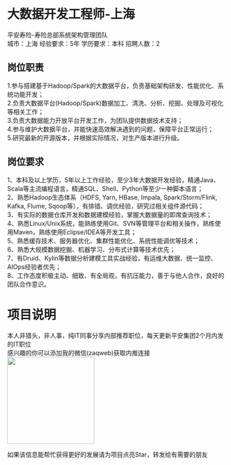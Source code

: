 # 大数据开发工程师-上海
平安寿险-寿险总部系统架构管理团队  
城市：上海 经验要求：5年 学历要求：本科  招聘人数：2

## 岗位职责
1.参与搭建基于Hadoop/Spark的大数据平台，负责基础架构研发、性能优化、系统功能开发；   
2.负责大数据平台(Hadoop/Spark)数据加工、清洗、分析、挖掘、处理及可视化等相关工作；   
3.负责大数据能力开放平台开发工作，为团队提供数据技术支持；   
4.参与维护大数据平台，并能快速高效解决遇到的问题，保障平台正常运行；   
5.研究最新的开源版本，并根据实际情况，对生产版本进行升级。

## 岗位要求
1、本科及以上学历，5年以上工作经验，至少3年大数据开发经验，精通Java、Scala等主流编程语言，精通SQL、Shell、Python等至少一种脚本语言；   
2、熟悉Hadoop生态体系（HDFS, Yarn, HBase, Impala, Spark/Storm/Flink, Kafka, Flume, Sqoop等），有排错、调优经验，研究过相关组件源代码；   
3、有实际的数据仓库开发和数据建模经验，掌握大数据量的即席查询技术；   
4、熟悉Linux/Unix系统，能熟练使用Git、SVN等管理平台和相关操作，熟练使用Maven，熟练使用Eclipse/IDEA等开发工具；   
5、熟悉缓存技术、服务器优化、集群性能优化、系统性能调优等技术；   
6、熟悉大规模数据挖掘、机器学习、分布式计算等技术优先；   
7、有Druid、Kylin等数据分析建模工具实战经验，有运维大数据、统一监控、AIOps经验者优先；   
8、工作态度积极主动、细致、有全局观，有抗压能力，善于与他人合作，良好的团队合作意识。

# 项目说明

本人非猎头，非人事，纯IT同事分享内部推荐职位，每天更新平安集团2个月内发的IT职位  
感兴趣的你可以添加我的微信(zaqweb)获取内推连接  
<img src="https://github.com/zaqweb/PA-IT-JOBS/blob/master/WechatICode.jpeg"  height="200" width="200">

如果该信息能帮忙获得更好的发展请为项目点亮Star，转发给有需要的朋友




